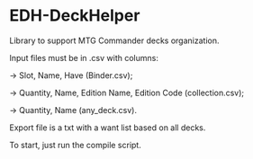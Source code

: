 # EDH-DeckHelper
 
Library to support MTG Commander decks organization.

Input files must be in .csv with columns:

-> Slot, Name, Have (Binder.csv);

-> Quantity, Name, Edition Name, Edition Code (collection.csv);

-> Quantity, Name (any_deck.csv).

Export file is a txt with a want list based on all decks.

To start, just run the compile script.
